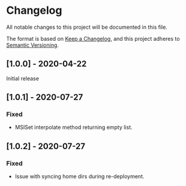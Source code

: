 # Changelog
All notable changes to this project will be documented in this file.

The format is based on [Keep a Changelog](https://keepachangelog.com/en/1.0.0/),
and this project adheres to [Semantic Versioning](https://semver.org/spec/v2.0.0.html).

## [1.0.0] - 2020-04-22

Initial release

## [1.0.1] - 2020-07-27
### Fixed
- MSISet interpolate method returning empty list.

## [1.0.2] - 2020-07-27
### Fixed
- Issue with syncing home dirs during re-deployment.
